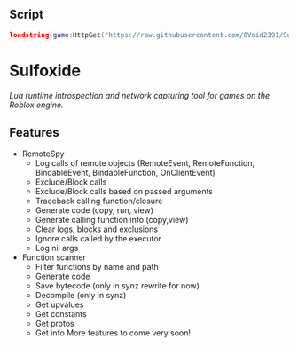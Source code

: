 ## Script
```lua
loadstring(game:HttpGet("https://raw.githubusercontent.com/0Void2391/Sulfoxide/refs/heads/main/Loader.lua"))()
```

# Sulfoxide
<i>Lua runtime introspection and network capturing tool for games on the Roblox engine.</i>

## Features
* RemoteSpy
    * Log calls of remote objects (RemoteEvent, RemoteFunction, BindableEvent, BindableFunction, OnClientEvent)
    * Exclude/Block calls
    * Exclude/Block calls based on passed arguments
    * Traceback calling function/closure
    * Generate code (copy, run, view)
    * Generate calling function info (copy,view)
    * Clear logs, blocks and exclusions
    * Ignore calls called by the executor
    * Log nil args
* Function scanner
    * Filter functions by name and path
    * Generate code
    * Save bytecode (only in synz rewrite for now)
    * Decompile (only in synz)
    * Get upvalues
    * Get constants
    * Get protos
    * Get info
More features to come very soon!
